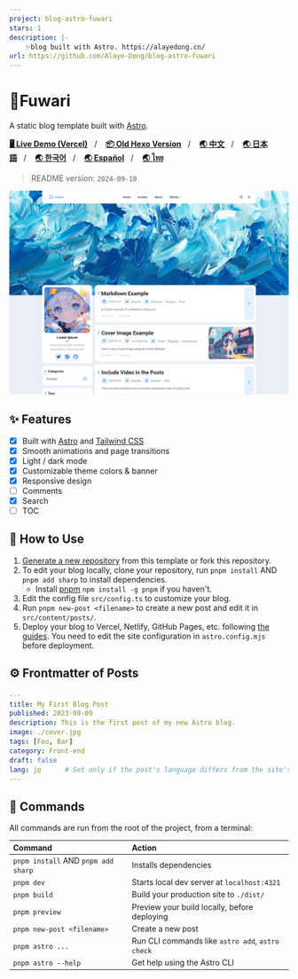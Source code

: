 ```yaml
---
project: blog-astro-fuwari
stars: 1
description: |-
    ✨blog built with Astro. https://alayedong.cn/
url: https://github.com/Alaye-Dong/blog-astro-fuwari
---
```


# 🍥Fuwari

A static blog template built with [Astro](https://astro.build).

[**🖥️ Live Demo (Vercel)**](https://fuwari.vercel.app)&nbsp;&nbsp;&nbsp;/&nbsp;&nbsp;&nbsp;
[**📦 Old Hexo Version**](https://github.com/saicaca/hexo-theme-vivia)&nbsp;&nbsp;&nbsp;/&nbsp;&nbsp;&nbsp;
[**🌏 中文**](https://github.com/saicaca/fuwari/blob/main/README.zh-CN.md)&nbsp;&nbsp;&nbsp;/&nbsp;&nbsp;&nbsp;
[**🌏 日本語**](https://github.com/saicaca/fuwari/blob/main/README.ja-JP.md)&nbsp;&nbsp;&nbsp;/&nbsp;&nbsp;&nbsp;
[**🌏 한국어**](https://github.com/saicaca/fuwari/blob/main/README.ko.md)&nbsp;&nbsp;&nbsp;/&nbsp;&nbsp;&nbsp;
[**🌏 Español**](https://github.com/saicaca/fuwari/blob/main/README.es.md)&nbsp;&nbsp;&nbsp;/&nbsp;&nbsp;&nbsp;
[**🌏 ไทย**](https://github.com/saicaca/fuwari/blob/main/README.th.md)

> README version: `2024-09-10`

![Preview Image](https://raw.githubusercontent.com/saicaca/resource/main/fuwari/home.png)

## ✨ Features

- [x] Built with [Astro](https://astro.build) and [Tailwind CSS](https://tailwindcss.com)
- [x] Smooth animations and page transitions
- [x] Light / dark mode
- [x] Customizable theme colors & banner
- [x] Responsive design
- [ ] Comments
- [x] Search
- [ ] TOC

## 🚀 How to Use

1. [Generate a new repository](https://github.com/saicaca/fuwari/generate) from this template or fork this repository.
2. To edit your blog locally, clone your repository, run `pnpm install` AND `pnpm add sharp` to install dependencies.
   - Install [pnpm](https://pnpm.io) `npm install -g pnpm` if you haven't.
3. Edit the config file `src/config.ts` to customize your blog.
4. Run `pnpm new-post <filename>` to create a new post and edit it in `src/content/posts/`.
5. Deploy your blog to Vercel, Netlify, GitHub Pages, etc. following [the guides](https://docs.astro.build/en/guides/deploy/). You need to edit the site configuration in `astro.config.mjs` before deployment.

## ⚙️ Frontmatter of Posts

```yaml
---
title: My First Blog Post
published: 2023-09-09
description: This is the first post of my new Astro blog.
image: ./cover.jpg
tags: [Foo, Bar]
category: Front-end
draft: false
lang: jp      # Set only if the post's language differs from the site's language in `config.ts`
---
```

## 🧞 Commands

All commands are run from the root of the project, from a terminal:

| Command                             | Action                                           |
|:------------------------------------|:-------------------------------------------------|
| `pnpm install` AND `pnpm add sharp` | Installs dependencies                            |
| `pnpm dev`                          | Starts local dev server at `localhost:4321`      |
| `pnpm build`                        | Build your production site to `./dist/`          |
| `pnpm preview`                      | Preview your build locally, before deploying     |
| `pnpm new-post <filename>`          | Create a new post                                |
| `pnpm astro ...`                    | Run CLI commands like `astro add`, `astro check` |
| `pnpm astro --help`                 | Get help using the Astro CLI                     |

